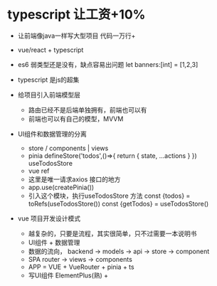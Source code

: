 # typescript 让工资+10%
- 让前端像java一样写大型项目 代码一万行+
- vue/react + typescript
- es6
   弱类型还是没有，缺点容易出问题
   let banners:[int] = [1,2,3]
- typescript 是js的超集
- 给项目引入前端模型层
   - 路由已经不是后端单独拥有，前端也可以有
   - 前端也可以有自己的模型，MVVM

- UI组件和数据管理的分离
   - store / components | views
   - pinia defineStore('todos',()=>{
      return {
         state,
         ...actions
      }
   }) useTodosStore
   - vue ref
   - 这里是唯一请求axios 接口的地方
   - app.use(createPinia())
   - 引入这个模块，执行useTodosStore 方法
   const {todos} = toRefs(useTodosStore())
   const {getTodos} = useTodosStore()

- vue 项目开发设计模式
   - 越复杂的，只要是流程，其实很简单，只不过需要一本说明书
   - UI组件 + 数据管理
   - 数据的流向，
      backend -> models -> api -> store -> component
   - SPA 
      router -> views -> components
   - APP = VUE + VueRouter + pinia + ts
   - 写UI组件
      ElementPlus(熟) + 